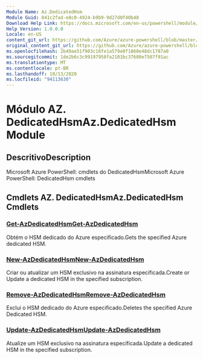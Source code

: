 ```yaml
---
Module Name: Az.DedicatedHsm
Module Guid: 841c2fad-e8c0-4924-b9b9-9d27d0f40b48
Download Help Link: https://docs.microsoft.com/en-us/powershell/module/az.dedicatedhsm
Help Version: 1.0.0.0
Locale: en-US
content_git_url: https://github.com/Azure/azure-powershell/blob/master/src/DedicatedHsm/help/Az.DedicatedHsm.md
original_content_git_url: https://github.com/Azure/azure-powershell/blob/master/src/DedicatedHsm/help/Az.DedicatedHsm.md
ms.openlocfilehash: 2b49ae51f903c16fe1a579e0f1860e48dc1787a0
ms.sourcegitcommit: 1de2b6c3c99197958fa2101bc37680e7507f91ac
ms.translationtype: MT
ms.contentlocale: pt-BR
ms.lasthandoff: 10/13/2020
ms.locfileid: "94113630"
---
```

# <span data-ttu-id="562cf-101">Módulo AZ. DedicatedHsm</span><span class="sxs-lookup"><span data-stu-id="562cf-101">Az.DedicatedHsm Module</span></span>
## <span data-ttu-id="562cf-102">Descritivo</span><span class="sxs-lookup"><span data-stu-id="562cf-102">Description</span></span>
<span data-ttu-id="562cf-103">Microsoft Azure PowerShell: cmdlets do DedicatedHsm</span><span class="sxs-lookup"><span data-stu-id="562cf-103">Microsoft Azure PowerShell: DedicatedHsm cmdlets</span></span>

## <span data-ttu-id="562cf-104">Cmdlets AZ. DedicatedHsm</span><span class="sxs-lookup"><span data-stu-id="562cf-104">Az.DedicatedHsm Cmdlets</span></span>
### [<span data-ttu-id="562cf-105">Get-AzDedicatedHsm</span><span class="sxs-lookup"><span data-stu-id="562cf-105">Get-AzDedicatedHsm</span></span>](Get-AzDedicatedHsm.md)
<span data-ttu-id="562cf-106">Obtém o HSM dedicado do Azure especificado.</span><span class="sxs-lookup"><span data-stu-id="562cf-106">Gets the specified Azure dedicated HSM.</span></span>

### [<span data-ttu-id="562cf-107">New-AzDedicatedHsm</span><span class="sxs-lookup"><span data-stu-id="562cf-107">New-AzDedicatedHsm</span></span>](New-AzDedicatedHsm.md)
<span data-ttu-id="562cf-108">Criar ou atualizar um HSM exclusivo na assinatura especificada.</span><span class="sxs-lookup"><span data-stu-id="562cf-108">Create or Update a dedicated HSM in the specified subscription.</span></span>

### [<span data-ttu-id="562cf-109">Remove-AzDedicatedHsm</span><span class="sxs-lookup"><span data-stu-id="562cf-109">Remove-AzDedicatedHsm</span></span>](Remove-AzDedicatedHsm.md)
<span data-ttu-id="562cf-110">Exclui o HSM dedicado do Azure especificado.</span><span class="sxs-lookup"><span data-stu-id="562cf-110">Deletes the specified Azure Dedicated HSM.</span></span>

### [<span data-ttu-id="562cf-111">Update-AzDedicatedHsm</span><span class="sxs-lookup"><span data-stu-id="562cf-111">Update-AzDedicatedHsm</span></span>](Update-AzDedicatedHsm.md)
<span data-ttu-id="562cf-112">Atualize um HSM exclusivo na assinatura especificada.</span><span class="sxs-lookup"><span data-stu-id="562cf-112">Update a dedicated HSM in the specified subscription.</span></span>


